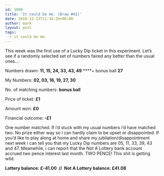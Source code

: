 ```yaml
---
id: 1090
title: 'It could be me. (Draw #41)'
date: 2010-12-13T11:34:29+00:00
author: mark
layout: post
tags:
  - it could be me
---
```

This week was the first use of a Lucky Dip ticket in this experiment. Let&#8217;s see if a randomly selected set of numbers faired any better than the usual ones&#8230;

Numbers drawn: **11, 15, 24, 33, 43, 49** ****+ bonus ball **27**

My Numbers: **02, 03, 16, 19, 27, 30**

No. of matching numbers: **bonus ball**

Price of ticket: **£1**

Amount won: **£0**

Financial outcome: **-£1**

One number matched. If i&#8217;d stuck with my usual numbers i&#8217;d have matched two. No prize either way so i can hardly claim to be upset or disappointed. If you&#8217;d like to play along at home and share my jubilation/disappointment next week i can tell you that my Lucky Dip numbers are 05, 11, 33, 39, 43 and 47. Meanwhile, i can report that the Not A Lottery bank account accrued _two_ pence interest last month. TWO PENCE! This shit is getting wild.

**Lottery balance: £-41.00  //  Not A Lottery balance: £41.08**